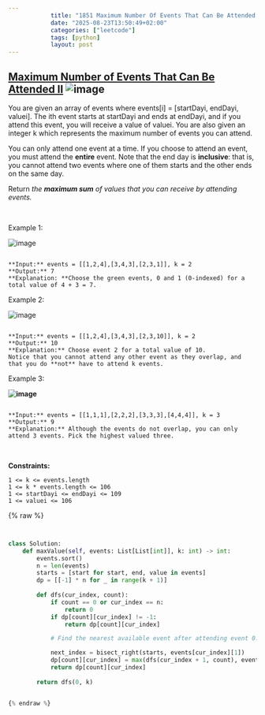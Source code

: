 ```yaml
---
            title: "1851 Maximum Number Of Events That Can Be Attended Ii"
            date: "2025-08-23T13:50:49+02:00"
            categories: ["leetcode"]
            tags: [python]
            layout: post
---
```

            
## [Maximum Number of Events That Can Be Attended II](https://leetcode.com/problems/maximum-number-of-events-that-can-be-attended-ii) ![image](https://img.shields.io/badge/Difficulty-Hard-red)

You are given an array of events where events[i] = [startDayi, endDayi, valuei]. The ith event starts at startDayi and ends at endDayi, and if you attend this event, you will receive a value of valuei. You are also given an integer k which represents the maximum number of events you can attend.

You can only attend one event at a time. If you choose to attend an event, you must attend the **entire** event. Note that the end day is **inclusive**: that is, you cannot attend two events where one of them starts and the other ends on the same day.

Return *the **maximum sum** of values that you can receive by attending events.*

 

Example 1:

![image](https://assets.leetcode.com/uploads/2021/01/10/screenshot-2021-01-11-at-60048-pm.png)

```

**Input:** events = [[1,2,4],[3,4,3],[2,3,1]], k = 2
**Output:** 7
**Explanation: **Choose the green events, 0 and 1 (0-indexed) for a total value of 4 + 3 = 7.
```

Example 2:

![image](https://assets.leetcode.com/uploads/2021/01/10/screenshot-2021-01-11-at-60150-pm.png)

```

**Input:** events = [[1,2,4],[3,4,3],[2,3,10]], k = 2
**Output:** 10
**Explanation:** Choose event 2 for a total value of 10.
Notice that you cannot attend any other event as they overlap, and that you do **not** have to attend k events.
```

Example 3:

**![image](https://assets.leetcode.com/uploads/2021/01/10/screenshot-2021-01-11-at-60703-pm.png)**

```

**Input:** events = [[1,1,1],[2,2,2],[3,3,3],[4,4,4]], k = 3
**Output:** 9
**Explanation:** Although the events do not overlap, you can only attend 3 events. Pick the highest valued three.
```

 

**Constraints:**

	1 <= k <= events.length
	1 <= k * events.length <= 106
	1 <= startDayi <= endDayi <= 109
	1 <= valuei <= 106

{% raw %}


```python


class Solution:
    def maxValue(self, events: List[List[int]], k: int) -> int:        
        events.sort()
        n = len(events)
        starts = [start for start, end, value in events]
        dp = [[-1] * n for _ in range(k + 1)]
        
        def dfs(cur_index, count):
            if count == 0 or cur_index == n:
                return 0
            if dp[count][cur_index] != -1:
                return dp[count][cur_index]

            # Find the nearest available event after attending event 0.

            next_index = bisect_right(starts, events[cur_index][1])
            dp[count][cur_index] = max(dfs(cur_index + 1, count), events[cur_index][2] + dfs(next_index, count - 1))
            return dp[count][cur_index]
        
        return dfs(0, k)


{% endraw %}
```
